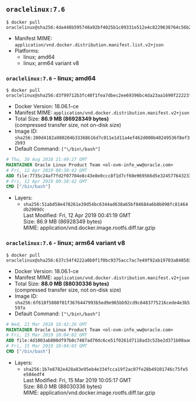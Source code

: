## `oraclelinux:7.6`

```console
$ docker pull oraclelinux@sha256:4da448b595748a92bf4025b1c09331e512e4c8229638764c56b229a600ad4fb5
```

-	Manifest MIME: `application/vnd.docker.distribution.manifest.list.v2+json`
-	Platforms:
	-	linux; amd64
	-	linux; arm64 variant v8

### `oraclelinux:7.6` - linux; amd64

```console
$ docker pull oraclelinux@sha256:d3f99712b3fc40f1fea7dbec2ee69396bc4da23aa1690f22223f8da7ed9bc413
```

-	Docker Version: 18.06.1-ce
-	Manifest MIME: `application/vnd.docker.distribution.manifest.v2+json`
-	Total Size: **86.9 MB (86928349 bytes)**  
	(compressed transfer size, not on-disk size)
-	Image ID: `sha256:200d4182a980204b33368b16d7c011e1d11a4ef462d000b40249536f8ef32b93`
-	Default Command: `["\/bin\/bash"]`

```dockerfile
# Thu, 30 Aug 2018 21:49:27 GMT
MAINTAINER Oracle Linux Product Team <ol-ovm-info_ww@oracle.com>
# Fri, 12 Apr 2019 00:38:42 GMT
ADD file:7735c24af7fd2f07704e8c43e8e0ccc8f1d7cf60e969566d5e3245776432333f in / 
# Fri, 12 Apr 2019 00:38:42 GMT
CMD ["/bin/bash"]
```

-	Layers:
	-	`sha256:51abd58e478261e39d54bc6344ad638a65bf84684a6b8b098fc81464db2909dc`  
		Last Modified: Fri, 12 Apr 2019 00:41:19 GMT  
		Size: 86.9 MB (86928349 bytes)  
		MIME: application/vnd.docker.image.rootfs.diff.tar.gzip

### `oraclelinux:7.6` - linux; arm64 variant v8

```console
$ docker pull oraclelinux@sha256:637c54f4222a0b0f1f0bc9375acc7ac7e49f92ab19703a8485836a2de0e33707
```

-	Docker Version: 18.06.1-ce
-	Manifest MIME: `application/vnd.docker.distribution.manifest.v2+json`
-	Total Size: **88.0 MB (88030336 bytes)**  
	(compressed transfer size, not on-disk size)
-	Image ID: `sha256:6f618f5808f01f3676447993b5ed9e965bb92cd9c6483775216cede4e3b5597a`
-	Default Command: `["\/bin\/bash"]`

```dockerfile
# Wed, 21 Mar 2018 16:42:26 GMT
MAINTAINER Oracle Linux Product Team <ol-ovm-info_ww@oracle.com>
# Fri, 15 Mar 2019 10:04:02 GMT
ADD file:4d1003ab800df97b0c7487ad70dc6ce51f0261d7118ad3c52be2d371b08aadeb in / 
# Fri, 15 Mar 2019 10:04:03 GMT
CMD ["/bin/bash"]
```

-	Layers:
	-	`sha256:1b7e8782e428a83e95eb4e334fcca19f2ac07fe28b49101746c75fe5e584edf4`  
		Last Modified: Fri, 15 Mar 2019 10:05:17 GMT  
		Size: 88.0 MB (88030336 bytes)  
		MIME: application/vnd.docker.image.rootfs.diff.tar.gzip
